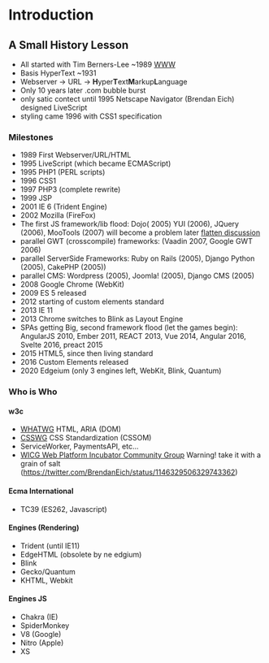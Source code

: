 # Introduction
## A Small History Lesson
- All started with Tim Berners-Lee ~1989 [WWW](https://de.wikipedia.org/wiki/World_Wide_Web)
- Basis HyperText ~1931
- Webserver -> URL -> **H**yper**T**ext**M**arkup**L**anguage
- Only 10 years later .com bubble burst
- only satic contect until 1995 Netscape Navigator (Brendan Eich) designed LiveScript
- styling came 1996 with CSS1 specification
### Milestones
- 1989 First Webserver/URL/HTML
- 1995 LiveScript (which became ECMAScript)
- 1995 PHP1 (PERL scripts)
- 1996 CSS1
- 1997 PHP3 (complete rewrite)
- 1999 JSP
- 2001 IE 6 (Trident Engine)
- 2002 Mozilla (FireFox)
- The first JS framework/lib flood: Dojo( 2005) YUI (2006), JQuery (2006), MooTools (2007) will become a problem later [flatten discussion](https://davidwalsh.name/recursive-array-flat)
- parallel GWT (crosscompile) frameworks: (Vaadin 2007, Google GWT 2006)
- parallel ServerSide Frameworks: Ruby on Rails (2005), Django Python (2005), CakePHP (2005))
- parallel CMS: Wordpress (2005), Joomla! (2005), Django CMS (2005)
- 2008 Google Chrome (WebKit)
- 2009 ES 5 released
- 2012 starting of custom elements standard
- 2013 IE 11
- 2013 Chrome switches to Blink as Layout Engine
- SPAs getting Big, second framework flood (let the games begin): AngularJS 2010, Ember 2011, REACT 2013, Vue 2014, Angular 2016, Svelte 2016, preact 2015
- 2015 HTML5, since then living standard
- 2016 Custom Elements released
- 2020 Edgeium (only 3 engines left, WebKit, Blink, Quantum)

### Who is Who
#### w3c
- [WHATWG](https://whatwg.org/) HTML, ARIA (DOM)
- [CSSWG](https://drafts.csswg.org/) CSS Standardization (CSSOM)
- ServiceWorker, PaymentsAPI, etc...
- [WICG Web Platform Incubator Community Group](https://wicg.io/) Warning! take it with a grain of salt (https://twitter.com/BrendanEich/status/1146329506329743362)
#### Ecma International
- TC39 (ES262, Javascript)

#### Engines (Rendering)
 - Trident (until IE11)
 - EdgeHTML (obsolete by ne edgium)
 - Blink
 - Gecko/Quantum
 - KHTML, Webkit

#### Engines JS
 - Chakra (IE)
 - SpiderMonkey
 - V8 (Google)
 - Nitro (Apple)
 - XS